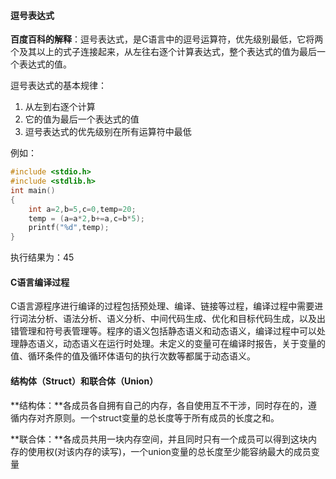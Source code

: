 #### 逗号表达式

**百度百科的解释**：逗号表达式，是C语言中的逗号运算符，优先级别最低，它将两个及其以上的式子连接起来，从左往右逐个计算表达式，整个表达式的值为最后一个表达式的值。

逗号表达式的基本规律：

1. 从左到右逐个计算
2. 它的值为最后一个表达式的值
3. 逗号表达式的优先级别在所有运算符中最低

例如：

```c
#include <stdio.h>
#include <stdlib.h>
int main()
{
    int a=2,b=5,c=0,temp=20;
    temp = (a=a*2,b+=a,c=b*5);
    printf("%d",temp);
}
```

执行结果为：45

#### C语言编译过程

C语言源程序进行编译的过程包括预处理、编译、链接等过程，编译过程中需要进行词法分析、语法分析、语义分析、中间代码生成、优化和目标代码生成，以及出错管理和符号表管理等。程序的语义包括静态语义和动态语义，编译过程中可以处理静态语义，动态语义在运行时处理。未定义的变量可在编译时报告，关于变量的值、循环条件的值及循环体语句的执行次数等都属于动态语义。

#### 结构体（Struct）和联合体（Union）

**结构体：**各成员各自拥有自己的内存，各自使用互不干涉，同时存在的，遵循内存对齐原则。一个struct变量的总长度等于所有成员的长度之和。

**联合体：**各成员共用一块内存空间，并且同时只有一个成员可以得到这块内存的使用权(对该内存的读写)，一个union变量的总长度至少能容纳最大的成员变量

